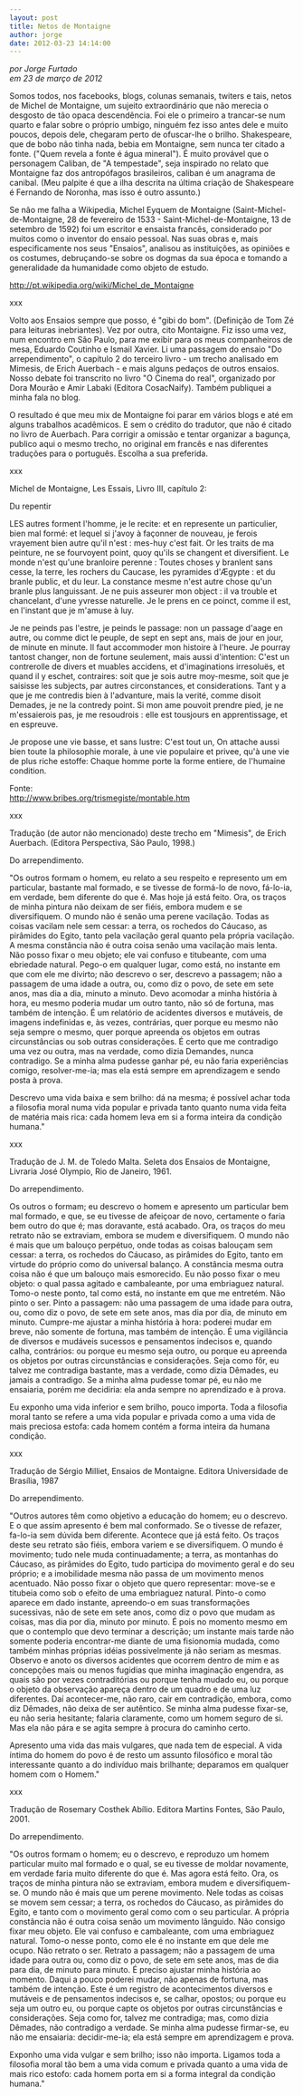 ```yaml
---
layout: post
title: Netos de Montaigne
author: jorge
date: 2012-03-23 14:14:00
---
```

*por Jorge Furtado*\
*em 23 de março de 2012*

Somos todos, nos facebooks, blogs, colunas semanais, twiters e tais, netos de Michel de Montaigne, um sujeito extraordinário que não merecia o desgosto de tão opaca descendência. Foi ele o primeiro a trancar-se num quarto e falar sobre o próprio umbigo, ninguém fez isso antes dele e muito poucos, depois dele, chegaram perto de ofuscar-lhe o brilho. Shakespeare, que de bobo não tinha nada, bebia em Montaigne, sem nunca ter citado a fonte. ("Quem revela a fonte é água mineral"). É muito provável que o personagem Caliban, de "A tempestade", seja inspirado no relato que Montaigne faz dos antropófagos brasileiros, caliban é um anagrama de canibal. (Meu palpite é que a ilha descrita na última criação de Shakespeare é Fernando de Noronha, mas isso é outro assunto.)

Se não me falha a Wikipedia, Michel Eyquem de Montaigne (Saint-Michel-de-Montaigne, 28 de fevereiro de 1533 - Saint-Michel-de-Montaigne, 13 de setembro de 1592) foi um escritor e ensaista francês, considerado por muitos como o inventor do ensaio pessoal. Nas suas obras e, mais especificamente nos seus "Ensaios", analisou as instituições, as opiniões e os costumes, debruçando-se sobre os dogmas da sua época e tomando a generalidade da humanidade como objeto de estudo.

<http://pt.wikipedia.org/wiki/Michel_de_Montaigne>

xxx

Volto aos Ensaios sempre que posso, é "gibi do bom". (Definição de Tom Zé para leituras inebriantes). Vez por outra, cito Montaigne. Fiz isso uma vez, num encontro em São Paulo, para me exibir para os meus companheiros de mesa, Eduardo Coutinho e Ismail Xavier. Li uma passagem do ensaio "Do arrependimento", o capítulo 2 do terceiro livro - um trecho analisado em Mimesis, de Erich Auerbach - e mais alguns pedaços de outros ensaios. Nosso debate foi transcrito no livro "O Cinema do real", organizado por Dora Mourão e Amir Labaki (Editora CosacNaify). Também publiquei a minha fala no blog.

O resultado é que meu mix de Montaigne foi parar em vários blogs e até em alguns trabalhos acadêmicos. E sem o crédito do tradutor, que não é citado no livro de Auerbach. Para corrigir a omissão e tentar organizar a bagunça, publico aqui o mesmo trecho, no original em francês e nas diferentes traduções para o português. Escolha a sua preferida.

xxx

Michel de Montaigne, Les Essais, Livro III, capítulo 2:

Du repentir

LES autres forment l'homme, je le recite: et en represente un particulier, bien mal formé: et lequel si j'avoy à façonner de nouveau, je ferois vrayement bien autre qu'il n'est : mes-huy c'est fait. Or les traits de ma peinture, ne se fourvoyent point, quoy qu'ils se changent et diversifient. Le monde n'est qu'une branloire perenne :
Toutes choses y branlent sans cesse, la terre, les rochers du Caucase, les pyramides d'Ægypte : et du branle public, et du leur. La constance mesme n'est autre chose qu'un branle plus languissant. Je ne puis asseurer mon object : il va trouble et chancelant, d'une yvresse naturelle. Je le prens en ce poinct, comme il est, en l'instant que je m'amuse à luy.

Je ne peinds pas l'estre, je peinds le passage: non un passage d'aage en autre, ou comme dict le peuple, de sept en sept ans, mais de jour en jour, de minute en minute. Il faut accommoder mon histoire à l'heure. Je pourray tantost changer, non de fortune seulement, mais aussi d'intention: C'est un contrerolle de divers et muables accidens, et d'imaginations irresoluës, et quand il y eschet, contraires: soit que je sois autre moy-mesme, soit que je saisisse les subjects, par autres circonstances, et considerations. Tant y a que je me contredis bien à l'advanture, mais la verité, comme disoit Demades, je ne la contredy point. Si mon ame pouvoit prendre pied, je ne m'essaierois pas, je me resoudrois : elle est tousjours en apprentissage, et en espreuve.

Je propose une vie basse, et sans lustre: C'est tout un, On attache aussi bien toute la philosophie morale, à une vie populaire et privee, qu'à une vie de plus riche estoffe: Chaque homme porte la forme entiere, de l'humaine condition.

Fonte:\
<http://www.bribes.org/trismegiste/montable.htm>

[](http://www.bribes.org/trismegiste/montable.htm)xxx

Tradução (de autor não mencionado) deste trecho em "Mimesis", de Erich Auerbach. (Editora Perspectiva, São Paulo, 1998.)

Do arrependimento.

"Os outros formam o homem, eu relato a seu respeito e represento um em particular, bastante mal formado, e se tivesse de formá-lo de novo, fá-lo-ia, em verdade, bem diferente do que é. Mas hoje já está feito. Ora, os traços de minha pintura não deixam de ser fiéis, embora mudem e se diversifiquem. O mundo não é senão uma perene vacilação. Todas as coisas vacilam nele sem cessar: a terra, os rochedos do Cáucaso, as pirâmides do Egito, tanto pela vacilação geral quanto pela própria vacilação. A mesma constância não é outra coisa senão uma vacilação mais lenta. Não posso fixar o meu objeto; ele vai confuso e titubeante, com uma ebriedade natural. Pego-o em qualquer lugar, como está, no instante em que com ele me divirto; não descrevo o ser, descrevo a passagem; não a passagem de uma idade a outra, ou, como diz o povo, de sete em sete anos, mas dia a dia, minuto a minuto. Devo acomodar a minha história à hora, eu mesmo poderia mudar um outro tanto, não só de fortuna, mas também de intenção. É um relatório de acidentes diversos e mutáveis, de imagens indefinidas e, às vezes, contrárias, quer porque eu mesmo não seja sempre o mesmo, quer porque apreenda os objetos em outras circunstâncias ou sob outras considerações. É certo que me contradigo uma vez ou outra, mas na verdade, como dizia Demandes, nunca contradigo. Se a minha alma pudesse ganhar pé, eu não faria experiências comigo, resolver-me-ia; mas ela está sempre em aprendizagem e sendo posta à prova.

Descrevo uma vida baixa e sem brilho: dá na mesma; é possível achar toda a filosofia moral numa vida popular e privada tanto quanto numa vida feita de matéria mais rica: cada homem leva em si a forma inteira da condição humana."

xxx

Tradução de J. M. de Toledo Malta. Seleta dos Ensaios de Montaigne, Livraria José Olympio, Rio de Janeiro, 1961.

Do arrependimento.

Os outros o formam; eu descrevo o homem e apresento um particular bem mal formado, e que, se eu tivesse de afeiçoar de novo, certamente o faria bem outro do que é; mas doravante, está acabado. Ora, os traços do meu retrato não se extraviam, embora se mudem e diversifiquem. O mundo não é mais que um balouço perpétuo, onde todas as coisas balouçam sem cessar: a terra, os rochedos do Cáucaso, as pirâmides do Egito, tanto em virtude do próprio como do universal balanço. A constância mesma outra coisa não é que um balouço mais esmorecido. Eu não posso fixar o meu objeto: o qual passa agitado e cambaleante, por uma embriaguez natural. Tomo-o neste ponto, tal como está, no instante em que me entretém. Não pinto o ser. Pinto a passagem: não uma passagem de uma idade para outra, ou, como diz o povo, de sete em sete anos, mas dia por dia, de minuto em minuto. Cumpre-me ajustar a minha história à hora: poderei mudar em breve, não somente de fortuna, mas também de intenção. É uma vigilância de diversos e mudáveis sucessos e pensamentos indecisos e, quando calha, contrários: ou porque eu mesmo seja outro, ou porque eu apreenda os objetos por outras circunstâncias e considerações. Seja como fôr, eu talvez me contradiga bastante, mas a verdade, como dizia Dêmades, eu jamais a contradigo. Se a minha alma pudesse tomar pé, eu não me ensaiaria, porém me decidiria: ela anda sempre no aprendizado e à prova.

Eu exponho uma vida inferior e sem brilho, pouco importa. Toda a filosofia moral tanto se refere a uma vida popular e privada como a uma vida de mais preciosa estofa: cada homem contém a forma inteira da humana condição.

xxx

Tradução de Sérgio Milliet, Ensaios de Montaigne. Editora Universidade de Brasília, 1987

Do arrependimento.

"Outros autores têm como objetivo a educação do homem; eu o descrevo. E o que assim apresento é bem mal conformado. Se o tivesse de refazer, fa-lo-ia sem dúvida bem diferente. Acontece que já está feito. Os traços deste seu retrato são fiéis, embora variem e se diversifiquem. O mundo é movimento; tudo nele muda continuadamente; a terra, as montanhas do Cáucaso, as pirâmides do Egito, tudo participa do movimento geral e do seu próprio; e a imobilidade mesma não passa de um movimento menos acentuado. Não posso fixar o objeto que quero representar: move-se e titubeia como sob o efeito de uma embriaguez natural. Pinto-o como aparece em dado instante, apreendo-o em suas transformações sucessivas, não de sete em sete anos, como diz o povo que mudam as coisas, mas dia por dia, minuto por minuto. É pois no momento mesmo em que o contemplo que devo terminar a descrição; um instante mais tarde não somente poderia encontrar-me diante de uma fisionomia mudada, como também minhas próprias idéias possivelmente já não seriam as mesmas. Observo e anoto os diversos acidentes que ocorrem dentro de mim e as concepções mais ou menos fugidias que minha imaginação engendra, as quais são por vezes contraditórias ou porque tenha mudado eu, ou porque o objeto da observação apareça dentro de um quadro e de uma luz diferentes. Daí acontecer-me, não raro, cair em contradição, embora, como diz Dêmades, não deixa de ser autêntico. Se minha alma pudesse fixar-se, eu não seria hesitante; falaria claramente, como um homem seguro de si. Mas ela não pára e se agita sempre à procura do caminho certo.

Apresento uma vida das mais vulgares, que nada tem de especial. A vida íntima do homem do povo é de resto um assunto filosófico e moral tão interessante quanto a do indivíduo mais brilhante; deparamos em qualquer homem com o Homem."

xxx

Tradução de Rosemary Costhek Abílio. Editora Martins Fontes, São Paulo, 2001.

Do arrependimento.

"Os outros formam o homem; eu o descrevo, e reproduzo um homem particular muito mal formado e o qual, se eu tivesse de moldar novamente, em verdade faria muito diferente do que é. Mas agora está feito. Ora, os traços de minha pintura não se extraviam, embora mudem e diversifiquem-se. O mundo não é mais que um perene movimento. Nele todas as coisas se movem sem cessar; a terra, os rochedos do Cáucaso, as pirâmides do Egito, e tanto com o movimento geral como com o seu particular. A própria constância não é outra coisa senão um movimento lânguido. Não consigo fixar meu objeto. Ele vai confuso e cambaleante, com uma embriaguez natural. Tomo-o nesse ponto, como ele é no instante em que dele me ocupo. Não retrato o ser. Retrato a passagem; não a passagem de uma idade para outra ou, como diz o povo, de sete em sete anos, mas de dia para dia, de minuto para minuto. É preciso ajustar minha história ao momento. Daqui a pouco poderei mudar, não apenas de fortuna, mas também de intenção. Este é um registro de acontecimentos diversos e mutáveis e de pensamentos indecisos e, se calhar, opostos; ou porque eu seja um outro eu, ou porque capte os objetos por outras circunstâncias e considerações. Seja como for, talvez me contradiga; mas, como dizia Dêmades, não contradigo a verdade. Se minha alma pudesse firmar-se, eu não me ensaiaria: decidir-me-ia; ela está sempre em aprendizagem e prova.

Exponho uma vida vulgar e sem brilho; isso não importa. Ligamos toda a filosofia moral tão bem a uma vida comum e privada quanto a uma vida de mais rico estofo: cada homem porta em si a forma integral da condição humana."